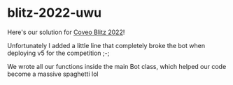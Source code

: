 # blitz-2022-uwu

Here's our solution for [Coveo Blitz 2022](https://2022.blitz.codes/#/dashboard/getting-started)!

Unfortunately I added a little line that completely broke the bot when deploying v5 for the competition ;-;

We wrote all our functions inside the main Bot class, which helped our code become a massive spaghetti lol
